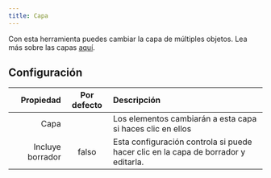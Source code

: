 ```yaml
---
title: Capa
---
```


Con esta herramienta puedes cambiar la capa de múltiples objetos. Lea más sobre las capas [aquí](../layers.md).

## Configuración

|        Propiedad | Por defecto | Descripción                                                                        |
| ----------------:|:-----------:|:---------------------------------------------------------------------------------- |
|             Capa |             | Los elementos cambiarán a esta capa si haces clic en ellos                         |
| Incluye borrador |    falso    | Esta configuración controla si puede hacer clic en la capa de borrador y editarla. |
